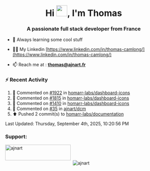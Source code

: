 <h1 align="center">Hi <img height="35px" src="https://raw.githubusercontent.com/MartinHeinz/MartinHeinz/master/wave.gif" width="35px"/>, I'm Thomas</h1>
<h3 align="center">A passionate full stack developer from France</h3>

- 🌱 Always learning some cool stuff 

- 👨‍💻 My Linkedin [https://www.linkedin.com/in/thomas-camlong/](https://www.linkedin.com/in/thomas-camlong/)

- 📫 Reach me at : **thomas@ajnart.fr**

### :zap: Recent Activity

<!--RECENT_ACTIVITY:start-->
1. 💬 Commented on [#1922](https://github.com/homarr-labs/dashboard-icons/issues/1922#issuecomment-3252800468) in [homarr-labs/dashboard-icons](https://github.com/homarr-labs/dashboard-icons)<br>
2. 💬 Commented on [#1815](https://github.com/homarr-labs/dashboard-icons/issues/1815#issuecomment-3252793664) in [homarr-labs/dashboard-icons](https://github.com/homarr-labs/dashboard-icons)<br>
3. 💬 Commented on [#1410](https://github.com/homarr-labs/dashboard-icons/pull/1410#issuecomment-3252780600) in [homarr-labs/dashboard-icons](https://github.com/homarr-labs/dashboard-icons)<br>
4. 💬 Commented on [#35](https://github.com/ajnart/dcm/pull/35#issuecomment-3250202842) in [ajnart/dcm](https://github.com/ajnart/dcm)<br>
5. ⬆️ Pushed 2 commit(s) to [homarr-labs/documentation](https://github.com/homarr-labs/documentation)<br>
<!--RECENT_ACTIVITY:end-->

<!--RECENT_ACTIVITY:last_update-->
Last Updated: Thursday, September 4th, 2025, 10:20:56 PM
<!--RECENT_ACTIVITY:last_update_end-->
<h3 align="left">Support:</h3>
<p><a href="https://ko-fi.com/ajnart"> <img align="left" src="https://cdn.ko-fi.com/cdn/kofi3.png?v=3" height="50" width="210" alt="ajnart" /></a></p><br><br>

<p>&nbsp;<img align="center" src="https://github-readme-stats.vercel.app/api?username=ajnart&show_icons=true&theme=tokyonight&locale=en" alt="ajnart" /></p>
